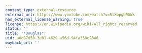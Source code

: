 ```yaml
---
content_type: external-resource
external_url: https://www.youtube.com/watch?v=5lXbpgU9OWk
has_external_license_warning: true
license: https://en.wikipedia.org/wiki/All_rights_reserved
status: ''
title: '*Douglas*'
uid: a0d87d50-3e01-4629-a56d-94fa358e2846
wayback_url: ''
---
```

